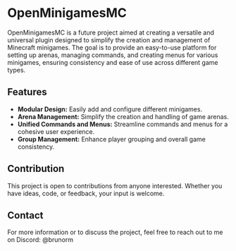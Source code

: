 # OpenMinigamesMC
OpenMinigamesMC is a future project aimed at creating a versatile and universal plugin designed to simplify the creation and management of Minecraft minigames.
The goal is to provide an easy-to-use platform for setting up arenas, managing commands, and creating menus for various minigames, ensuring consistency and ease of use across different game types.

## Features
- **Modular Design:** Easily add and configure different minigames.
- **Arena Management:** Simplify the creation and handling of game arenas.
- **Unified Commands and Menus:** Streamline commands and menus for a cohesive user experience.
- **Group Management:** Enhance player grouping and overall game consistency.

## Contribution
This project is open to contributions from anyone interested. Whether you have ideas, code, or feedback, your input is welcome.

## Contact
For more information or to discuss the project, feel free to reach out to me on Discord: @brunorm
